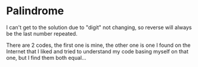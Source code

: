 # Palindrome
I can't get to the solution due to "digit" not changing, so reverse will always be the last number repeated.

There are 2 codes, the first one is mine, the other one is one I found on the Internet that I liked and tried to understand my code basing myself on that one, but I find them both equal...
